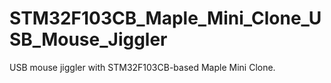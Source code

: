 # STM32F103CB_Maple_Mini_Clone_USB_Mouse_Jiggler
 USB mouse jiggler with STM32F103CB-based Maple Mini Clone.
